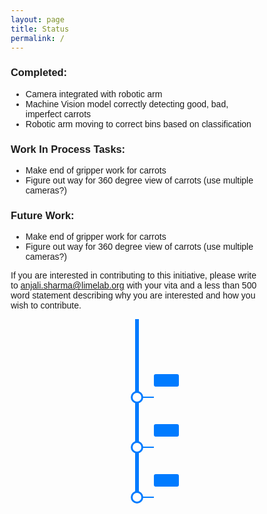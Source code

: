```yaml
---
layout: page
title: Status
permalink: /
---
```


### Completed:
- Camera integrated with robotic arm
- Machine Vision model correctly detecting good, bad, imperfect carrots
- Robotic arm moving to correct bins based on classification

### Work In Process Tasks:
- Make end of gripper work for carrots
- Figure out way for 360 degree view of carrots (use multiple cameras?)

### Future Work:
- Make end of gripper work for carrots
- Figure out way for 360 degree view of carrots (use multiple cameras?)

If you are interested in contributing to this initiative, please write to anjali.sharma@limelab.org with your vita and a less than 500 word statement describing why you are interested and how you wish to contribute.

<!-- Timeline section starts here -->
<div class="timeline">
    <!-- Event 1 -->
    <div class="circle">
        <a href="https://youtu.be/nLxlBb88Mvs?feature=shared" target="_blank" class="tooltip">YouTube Video</a>
        <div class="horizontal-line"></div>
    </div>
    <!-- Event 2 -->
    <div class="circle">
        <a href="https://youtu.be/nLxlBb88Mvs?feature=shared" target="_blank" class="tooltip">Vid2</a>
        <div class="horizontal-line"></div>
    </div>
    <!-- Event 3 -->
    <div class="circle">
        <a href="https://youtu.be/nLxlBb88Mvs?feature=shared" target="_blank" class="tooltip">Vid3</a>
        <div class="horizontal-line"></div>
    </div>
</div>

<!-- CSS styles for the timeline -->
<style>
    * {
        box-sizing: border-box;
    }

    body {
        font-family: Arial, sans-serif;
    }

    .timeline {
        position: relative;
        max-width: 800px;
        margin: 0 auto;
        padding-top: 40px;
    }

    /* Create the vertical line */
    .timeline::after {
        content: '';
        position: absolute;
        width: 6px;
        background-color: #007bff;
        top: 0;
        bottom: 0;
        left: 50%;
        margin-left: -3px;
    }

    /* Add circles for the timeline events */
    .circle {
        position: relative;
        top: 15px;
        left: 50%;
        transform: translateX(-50%);
        width: 20px;
        height: 20px;
        background-color: white;
        border: 3px solid #007bff;
        border-radius: 50%;
        z-index: 1;
        margin: 60px 0; /* Increased margin to separate the bubbles vertically */
    }

    .circle a {
        display: block;
        width: 100%;
        height: 100%;
        text-decoration: none;
        color: transparent; /* Hide the link text */
    }

    .circle a:hover {
        background-color: #007bff;
    }

    /* Tooltip for the circle links */
    .tooltip {
        position: absolute;
        top: -30px;
        left: 100%; /* Position to the right of the vertical line */
        transform: translateX(20px); /* Adjust horizontal distance from the bubble */
        padding: 10px 20px; /* Increase padding to make the tooltip bigger */
        background-color: #007bff;
        color: white;
        border-radius: 3px;
        text-align: center;
        font-size: 14px; /* Increase font size */
        display: none;
        z-index: 2;
    }

    .circle:hover .tooltip {
        display: block;
    }

    /* Horizontal line connecting the bubble to the tooltip */
    .horizontal-line {
        position: absolute;
        top: 50%;
        left: 100%;
        width: 20px; /* Adjust the width as needed */
        height: 2px;
        background-color: #007bff;
        transform: translateY(-50%);
    }
</style>
